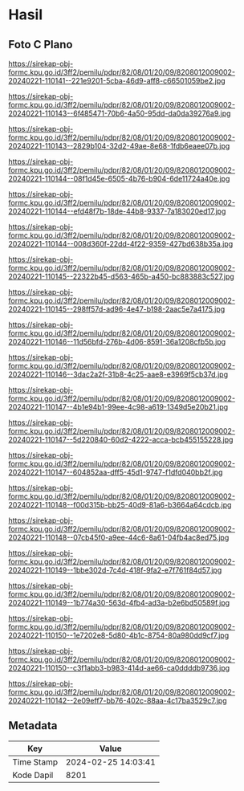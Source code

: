 # Hasil

## Foto C Plano

https://sirekap-obj-formc.kpu.go.id/3ff2/pemilu/pdpr/82/08/01/20/09/8208012009002-20240221-110141--221e9201-5cba-46d9-aff8-c66501059be2.jpg

https://sirekap-obj-formc.kpu.go.id/3ff2/pemilu/pdpr/82/08/01/20/09/8208012009002-20240221-110143--6f485471-70b6-4a50-95dd-da0da39276a9.jpg

https://sirekap-obj-formc.kpu.go.id/3ff2/pemilu/pdpr/82/08/01/20/09/8208012009002-20240221-110143--2829b104-32d2-49ae-8e68-1fdb6eaee07b.jpg

https://sirekap-obj-formc.kpu.go.id/3ff2/pemilu/pdpr/82/08/01/20/09/8208012009002-20240221-110144--08f1d45e-6505-4b76-b904-6de11724a40e.jpg

https://sirekap-obj-formc.kpu.go.id/3ff2/pemilu/pdpr/82/08/01/20/09/8208012009002-20240221-110144--efd48f7b-18de-44b8-9337-7a183020ed17.jpg

https://sirekap-obj-formc.kpu.go.id/3ff2/pemilu/pdpr/82/08/01/20/09/8208012009002-20240221-110144--008d360f-22dd-4f22-9359-427bd638b35a.jpg

https://sirekap-obj-formc.kpu.go.id/3ff2/pemilu/pdpr/82/08/01/20/09/8208012009002-20240221-110145--22322b45-d563-465b-a450-bc883883c527.jpg

https://sirekap-obj-formc.kpu.go.id/3ff2/pemilu/pdpr/82/08/01/20/09/8208012009002-20240221-110145--298ff57d-ad96-4e47-b198-2aac5e7a4175.jpg

https://sirekap-obj-formc.kpu.go.id/3ff2/pemilu/pdpr/82/08/01/20/09/8208012009002-20240221-110146--11d56bfd-276b-4d06-8591-36a1208cfb5b.jpg

https://sirekap-obj-formc.kpu.go.id/3ff2/pemilu/pdpr/82/08/01/20/09/8208012009002-20240221-110146--3dac2a2f-31b8-4c25-aae8-e3969f5cb37d.jpg

https://sirekap-obj-formc.kpu.go.id/3ff2/pemilu/pdpr/82/08/01/20/09/8208012009002-20240221-110147--4b1e94b1-99ee-4c98-a619-1349d5e20b21.jpg

https://sirekap-obj-formc.kpu.go.id/3ff2/pemilu/pdpr/82/08/01/20/09/8208012009002-20240221-110147--5d220840-60d2-4222-acca-bcb455155228.jpg

https://sirekap-obj-formc.kpu.go.id/3ff2/pemilu/pdpr/82/08/01/20/09/8208012009002-20240221-110147--604852aa-dff5-45d1-9747-f1dfd040bb2f.jpg

https://sirekap-obj-formc.kpu.go.id/3ff2/pemilu/pdpr/82/08/01/20/09/8208012009002-20240221-110148--f00d315b-bb25-40d9-81a6-b3664a64cdcb.jpg

https://sirekap-obj-formc.kpu.go.id/3ff2/pemilu/pdpr/82/08/01/20/09/8208012009002-20240221-110148--07cb45f0-a9ee-44c6-8a61-04fb4ac8ed75.jpg

https://sirekap-obj-formc.kpu.go.id/3ff2/pemilu/pdpr/82/08/01/20/09/8208012009002-20240221-110149--1bbe302d-7c4d-418f-9fa2-e7f761f84d57.jpg

https://sirekap-obj-formc.kpu.go.id/3ff2/pemilu/pdpr/82/08/01/20/09/8208012009002-20240221-110149--1b774a30-563d-4fb4-ad3a-b2e6bd50589f.jpg

https://sirekap-obj-formc.kpu.go.id/3ff2/pemilu/pdpr/82/08/01/20/09/8208012009002-20240221-110150--1e7202e8-5d80-4b1c-8754-80a980dd9cf7.jpg

https://sirekap-obj-formc.kpu.go.id/3ff2/pemilu/pdpr/82/08/01/20/09/8208012009002-20240221-110150--c3f1abb3-b983-414d-ae66-ca0ddddb9736.jpg

https://sirekap-obj-formc.kpu.go.id/3ff2/pemilu/pdpr/82/08/01/20/09/8208012009002-20240221-110142--2e09eff7-bb76-402c-88aa-4c17ba3529c7.jpg


## Metadata

| Key        | Value               |
| ---------- | ------------------- |
| Time Stamp | 2024-02-25 14:03:41 |
| Kode Dapil | 8201                |



